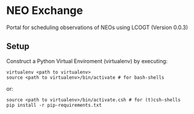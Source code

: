 NEO Exchange
============

Portal for scheduling observations of NEOs using LCOGT (Version 0.0.3)

Setup
-----

Construct a Python Virtual Enviroment (virtualenv) by executing:  

`virtualenv <path to virtualenv>`  
`source <path to virtualenv>/bin/activate # for bash-shells`  

or:  

`source <path to virtualenv>/bin/activate.csh # for (t)csh-shells`  
`pip install -r pip-requirements.txt`  


